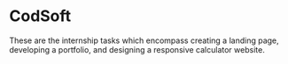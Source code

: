 # CodSoft
These are the internship tasks which encompass creating a landing page, developing a portfolio, and designing a responsive calculator website.
